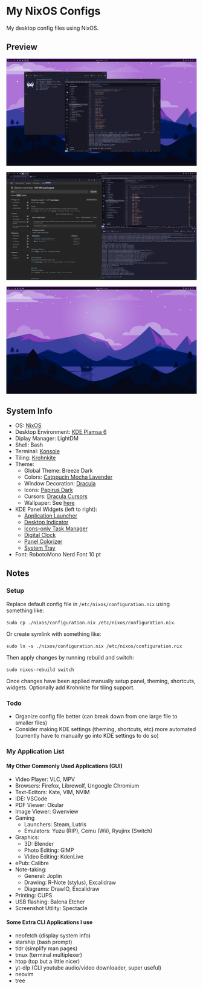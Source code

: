 # My NixOS Configs

My desktop config files using NixOS.

## Preview

![Floating Setup](./assets/20240830_KDESetup_4.png)

![Tiling Setup](./assets/20240830_KDESetup_2.png)

![Desktop Setup](./assets/20240830_KDESetup_3.png)

## System Info

- OS: [NixOS](https://nixos.org/)
- Desktop Environment: [KDE Plamsa 6](https://nixos.wiki/wiki/KDE)
- Diplay Manager: LightDM
- Shell: Bash
- Terminal: [Konsole](https://konsole.kde.org/)
- Tiling: [Krohnkite](https://github.com/anametologin/krohnkite)
- Theme:
  - Global Theme: Breeze Dark
  - Colors: [Catppucin Mocha Lavender](https://github.com/catppuccin/kde)
  - Window Decoration: [Dracula](https://draculatheme.com/)
  - Icons: [Papirus Dark](https://github.com/vinceliuice/Tela-icon-theme)
  - Cursors: [Dracula Cursors](https://draculatheme.com/)
  - Wallpaper: See [here](./assets/PurpleMountain-Wallpaper.jpg)
- KDE Panel Widgets (left to right):
  - [Application Launcher](https://userbase.kde.org/Plasma_application_launchers)
  - [Desktop Indicator](https://store.kde.org/p/2131462)
  - [Icons-only Task Manager](https://userbase.kde.org/Plasma/Tasks/en)
  - [Digital Clock](https://userbase.kde.org/Plasma/Clocks/en)
  - [Panel Colorizer](https://store.kde.org/p/2130967)
  - [System Tray](https://userbase.kde.org/Plasma/SystemTray)
- Font: RobotoMono Nerd Font 10 pt

## Notes

### Setup

Replace default config file in `/etc/nixos/configuration.nix` using something like:  

`sudo cp ./nixos/configuration.nix /etc/nixos/configuration.nix`.

Or create symlink with something like:

`sudo ln -s ./nixos/configuration.nix /etc/nixos/configuration.nix`

Then apply changes by running rebuild and switch:

`sudo nixos-rebuild switch`

Once changes have been applied manually setup panel, theming, shortcuts, widgets. Optionally add Krohnkite for tiling support.

### Todo

- Organize config file better (can break down from one large file to smaller files)
- Consider making KDE settings (theming, shortcuts, etc) more automated (currently have to manually go into KDE settings to do so)

### My Application List

#### My Other Commonly Used Applications (GUI)

- Video Player: VLC, MPV
- Browsers: Firefox, Librewolf, Ungoogle Chromium
- Text-Editors: Kate, VIM, NVIM
- IDE: VSCode
- PDF Viewer: Okular
- Image Viewer: Gwenview
- Gaming
  - Launchers: Steam, Lutris
  - Emulators: Yuzu (RIP), Cemu (Wii), Ryujinx (Switch)
- Graphics:
  - 3D: Blender
  - Photo Editing: GIMP
  - Video Editing: KdenLive
- ePub: Calibre
- Note-taking:
  - General: Joplin
  - Drawing: R-Note (stylus), Excalidraw
  - Diagrams: DrawIO, Excalidraw
- Printing: CUPS
- USB flashing: Balena Etcher
- Screenshot Utility: Spectacle

#### Some Extra CLI Applications I use

- neofetch (display system info)
- starship (bash prompt)
- tldr (simplify man pages)
- tmux (terminal multiplexer)
- htop (top but a little nicer)
- yt-dlp (CLI youtube audio/video downloader, super useful)
- neovim
- tree
